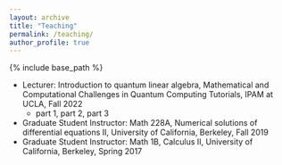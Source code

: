 ```yaml
---
layout: archive
title: "Teaching"
permalink: /teaching/
author_profile: true
---
```


{% include base_path %}

* Lecturer: Introduction to quantum linear algebra, Mathematical and Computational Challenges in Quantum Computing Tutorials, IPAM at UCLA, Fall 2022
  * part 1, part 2, part 3
* Graduate Student Instructor: Math 228A, Numerical solutions of differential equations II, University of California, Berkeley, Fall 2019
* Graduate Student Instructor: Math 1B, Calculus II, University of California, Berkeley, Spring 2017
